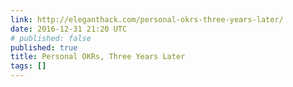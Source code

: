 ```yaml
---
link: http://eleganthack.com/personal-okrs-three-years-later/
date: 2016-12-31 21:20 UTC
# published: false
published: true
title: Personal OKRs, Three Years Later
tags: []
---
```



